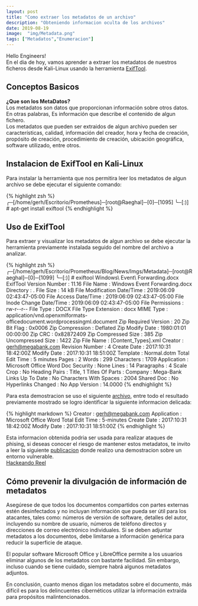```yaml
---
layout: post
title: "Como extraer los metadatos de un archivo"
description: "Obteniendo informacion oculta de los archivos"
date: 2019-08-19
image:  "img/Metadata.png"
tags: ["Metadatos","Enumeracion"]
---
```


Hello Engineers!  
En el dia de hoy, vamos aprender a extraer los metadatos de nuestros ficheros desde Kali-Linux usando la herramienta [ExifTool](https://github.com/exiftool/exiftool).  

## Conceptos Basicos  
**¿Que son los MetaDatos?**  
Los metadatos son datos que proporcionan información sobre otros datos.  
En otras palabras, Es información que describe el contenido de algun fichero.  
Los metadatos que pueden ser extraidos de algun archivo pueden ser características, calidad, información del creador, hora y fecha de creación, propósito de creación, procedimiento de creación, ubicación geográfica, software utilizado, entre otros.  

## Instalacion de ExifTool en Kali-Linux
Para instalar la herramienta que nos permitira leer los metadatos de algun archivo se debe ejecutar el siguiente comando:  

{% highlight zsh %}
╭─[/home/gerh/Escritorio/Prometheus]─[root@Raeghal]─[0]─[1095]
╰─[:)] # apt-get install exiftool
{% endhighlight %}

## Uso de ExifTool
Para extraer y visualizar los metadatos de algun archivo se debe ejecutar la herramienta previamente instalada seguido del nombre del archivo a analizar.

{% highlight zsh %}
╭─[/home/gerh/Escritorio/Prometheus/Blog/News/Imgs/Metadata]─[root@Raeghal]─[0]─[1099]
╰─[:)] # exiftool Windows\ Event\ Forwarding.docx
ExifTool Version Number         : 11.16
File Name                       : Windows Event Forwarding.docx
Directory                       : .
File Size                       : 14 kB
File Modification Date/Time     : 2019:06:09 02:43:47-05:00
File Access Date/Time           : 2019:06:09 02:43:47-05:00
File Inode Change Date/Time     : 2019:06:09 02:43:47-05:00
File Permissions                : rw-r--r--
File Type                       : DOCX
File Type Extension             : docx
MIME Type                       : application/vnd.openxmlformats-officedocument.wordprocessingml.document
Zip Required Version            : 20
Zip Bit Flag                    : 0x0006
Zip Compression                 : Deflated
Zip Modify Date                 : 1980:01:01 00:00:00
Zip CRC                         : 0x82872409
Zip Compressed Size             : 385
Zip Uncompressed Size           : 1422
Zip File Name                   : [Content_Types].xml
Creator                         : gerh@megabank.com
Revision Number                 : 4
Create Date                     : 2017:10:31 18:42:00Z
Modify Date                     : 2017:10:31 18:51:00Z
Template                        : Normal.dotm
Total Edit Time                 : 5 minutes
Pages                           : 2
Words                           : 299
Characters                      : 1709
Application                     : Microsoft Office Word
Doc Security                    : None
Lines                           : 14
Paragraphs                      : 4
Scale Crop                      : No
Heading Pairs                   : Title, 1
Titles Of Parts                 : 
Company                         : Mega-Bank
Links Up To Date                : No
Characters With Spaces          : 2004
Shared Doc                      : No
Hyperlinks Changed              : No
App Version                     : 14.0000
{% endhighlight %}

Para esta demostracion se uso el siguiente [archivo](), entre todo el resultado previamente mostrado se logro identificar la siguiente informacion delicada:

{% highlight markdown %}
Creator                         : gerh@megabank.com
Application                     : Microsoft Office Word
Total Edit Time                 : 5-minutes
Create Date                     : 2017:10:31 18:42:00Z
Modify Date                     : 2017:10:31 18:51:00Z
{% endhighlight %}

Esta informacion obtenida podria ser usada para realizar ataques de phising, si deseas conocer el riesgo de mantener estos metadatos, te invito a leer la siguiente [publicacion](https://hackingprofessional.github.io/Security/how-to-hack-windows-8-with-Phishing/) donde realizo una demostracion sobre un entorno vulnerable.  
[Hackeando Reel]()

## Cómo prevenir la divulgación de información de metadatos
Asegúrese de que todos los documentos compartidos con partes externas estén desinfectados y no incluyan información que pueda ser útil para los atacantes, tales como: números de versión de software, detalles del autor, incluyendo su nombre de usuario, números de teléfono directos y direcciones de correo electrónico individuales. Si se deben adjuntar metadatos a los documentos, debe limitarse a información genérica para reducir la superficie de ataque.  

El popular software Microsoft Office y LibreOffice permite a los usuarios eliminar algunos de los metadatos con bastante facilidad. Sin embargo, incluso cuando se tiene cuidado, siempre habrá algunos metadatos adjuntos.   

En conclusión, cuanto menos digan los metadatos sobre el documento, más difícil es para los delincuentes cibernéticos utilizar la información extraída para propósitos malintencionados.  
